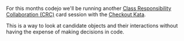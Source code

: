 For this months codejo we'll be running another [Class Responsibility Collaboration (CRC)](http://en.wikipedia.org/wiki/Class-responsibility-collaboration_card) card session with the [Checkout Kata](kata/Checkout).

This is a way to look at candidate objects and their interactions without having the expense of making decisions in code. 